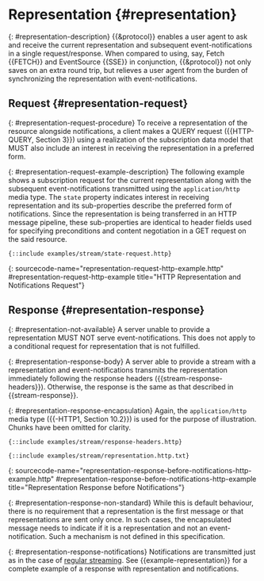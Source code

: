 # Representation {#representation}

{: #representation-description}
{{&protocol}} enables a user agent to ask and receive the current representation and subsequent event-notifications in a single request/response. When compared to using, say, Fetch {{FETCH}} and EventSource {{SSE}} in conjunction, {{&protocol}} not only saves on an extra round trip, but relieves a user agent from the burden of synchronizing the representation with event-notifications.

## Request {#representation-request}

{: #representation-request-procedure}
To receive a representation of the resource alongside notifications, a client makes a QUERY request ({{HTTP-QUERY, Section 3}}) using a realization of the subscription data model that MUST also include an interest in receiving the representation in a preferred form.

{: #representation-request-example-description}
The following example shows a subscription request for the current representation along with the subsequent event-notifications transmitted using the `application/http` media type. The `state` property indicates interest in receiving representation and its sub-properties describe the preferred form of notifications. Since the representation is being transferred in an HTTP message pipeline, these sub-properties are identical to header fields used for specifying preconditions and content negotiation in a GET request on the said resource.

~~~ http-message
{::include examples/stream/state-request.http}
~~~
{: sourcecode-name="representation-request-http-example.http" #representation-request-http-example title="HTTP Representation and Notifications Request"}

## Response {#representation-response}

{: #representation-not-available}
A server unable to provide a representation MUST NOT serve event-notifications. This does not apply to a conditional request for representation that is not fulfilled.

{: #representation-response-body}
A server able to provide a stream with a representation and event-notifications transmits the representation immediately following the response headers ({{stream-response-headers}}). Otherwise, the response is the same as that described in {{stream-response}}.

{: #representation-response-encapsulation}
Again, the `application/http` media type ({{-HTTP1, Section 10.2}}) is used for the purpose of illustration. Chunks have been omitted for clarity.

~~~ http-message
{::include examples/stream/response-headers.http}

{::include examples/stream/representation.http.txt}
~~~
{: sourcecode-name="representation-response-before-notifications-http-example.http" #representation-response-before-notifications-http-example title="Representation Response before Notifications"}

{: #representation-response-non-standard}
While this is default behaviour, there is no requirement that a representation is the first message or that representations are sent only once. In such cases, the encapsulated message needs to indicate if it is a representation and not an event-notification. Such a mechanism is not defined in this specification.

{: #representation-response-notifications}
Notifications are transmitted just as in the case of [regular streaming](#stream-response). See {{example-representation}} for a complete example of a response with representation and notifications.

